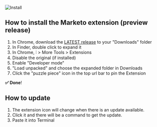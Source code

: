 ![Install](images/install.gif)

## How to install the Marketo extension (preview release)
1. In Chrome, download the [LATEST release](https://github.com/PMET-public/ml-ext-dist/releases) to your "Downloads" folder
2. In Finder, double click to expand it
3. In Chrome, ⫶ > More Tools > Extensions
4. Disable the original (if installed)
5. Enable "Developer mode"
6. "Load unpacked" and choose the expanded folder in Downloads
7. Click the "puzzle piece" icon in the top url bar to pin the Extension

**✅ Done**!

## How to update
1. The extension icon will change when there is an update available. 
2. Click it and there will be a command to get the update.
3. Paste it into Terminal
